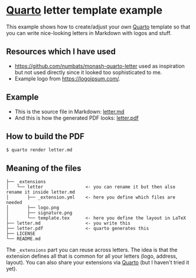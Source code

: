 # [Quarto](https://quarto.org/) letter template example

This example shows how to create/adjust your own [Quarto](https://quarto.org/)
template so that you can write nice-looking letters in Markdown with logos and
stuff.


## Resources which I have used

- https://github.com/numbats/monash-quarto-letter used as inspiration but not used
  directly since it looked too sophisticated to me.
- Example logo from https://logoipsum.com/.



## Example

- This is the source file in Markdown:
  [letter.md](https://raw.githubusercontent.com/bast/quarto-letter-template/main/letter.md)
- And this is how the generated PDF looks: [letter.pdf](letter.pdf)


## How to build the PDF

```console
$ quarto render letter.md
```


## Meaning of the files

```
├── _extensions
│   └── letter                <- you can rename it but then also rename it inside letter.md
│       ├── _extension.yml    <- here you define which files are needed
│       ├── logo.png
│       ├── signature.png
│       └── template.tex      <- here you define the layout in LaTeX
├── letter.md                 <- you write this
├── letter.pdf                <- quarto generates this
├── LICENSE
└── README.md
```

The `_extensions` part you can reuse across letters. The idea is that the
extension defines all that is common for all your letters (logo, address,
layout). You can also share your extensions via [Quarto](https://quarto.org/)
(but I haven't tried it yet).
